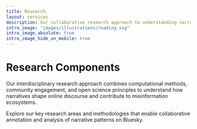 ```yaml
---
title: Research
layout: services
description: Our collaborative research approach to understanding narrative patterns in social media
intro_image: "images/illustrations/reading.svg"
intro_image_absolute: true
intro_image_hide_on_mobile: true
---
```


# Research Components

Our interdisciplinary research approach combines computational methods, community engagement, and open science principles to understand how narratives shape online discourse and contribute to misinformation ecosystems.

Explore our key research areas and methodologies that enable collaborative annotation and analysis of narrative patterns on Bluesky.
